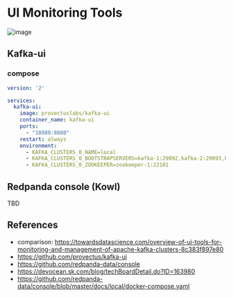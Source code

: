 # UI Monitoring Tools
![image](https://miro.medium.com/v2/resize:fit:1400/format:webp/1*MZLPKPUqwyAGMc88k6IzSQ.png)

## Kafka-ui
### compose
```yaml
version: '2'

services:
  kafka-ui:
    image: provectuslabs/kafka-ui
    container_name: kafka-ui
    ports:
      - "18989:8080"
    restart: always
    environment:
      - KAFKA_CLUSTERS_0_NAME=local
      - KAFKA_CLUSTERS_0_BOOTSTRAPSERVERS=kafka-1:29092,kafka-2:29093,kafka-3:29094
      - KAFKA_CLUSTERS_0_ZOOKEEPER=zookeeper-1:22181
```

## Redpanda console (Kowl)
TBD

## References
- comparison: https://towardsdatascience.com/overview-of-ui-tools-for-monitoring-and-management-of-apache-kafka-clusters-8c383f897e80
- https://github.com/provectus/kafka-ui
- https://github.com/redpanda-data/console
- https://devocean.sk.com/blog/techBoardDetail.do?ID=163980
- https://github.com/redpanda-data/console/blob/master/docs/local/docker-compose.yaml